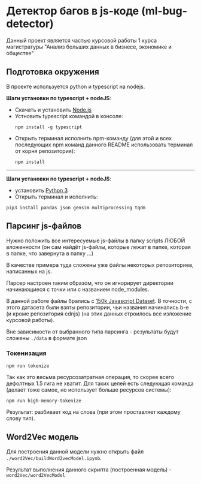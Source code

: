 # Детектор багов в js-коде (ml-bug-detector)

Данный проект является частью курсовой работы 1 курса магистратуры "Анализ больших данных в бизнесе, экономике и обществе"

## Подготовка окружения
В проекте используется python и typescript на nodejs.

**Шаги установки по typescript + nodeJS**:
- Скачать и установить [Node.js](https://nodejs.org/en/download/)
- Устновить typescript командой в консоле:
    ~~~~
    npm install -g typescript
    ~~~~
- Открыть терминал исполнить npm-команду
(для этой и всех последующих npm команд данного README использовать терминал от корня репозитория):
    ~~~~
    npm install
    ~~~~
<hr>

**Шаги установки по typescript + nodeJS**:
- установить [Python 3](https://www.python.org/downloads/)
- Открыть терминал и исполнить:
~~~~
pip3 install pandas json gensim multiprocessing tqdm
~~~~

## Парсинг js-файлов
Нужно положить все интересуемые js-файлы в папку scripts ЛЮБОЙ вложенности
(он сам найдёт js-файлы, которые лежат в папке, которая в папке, что завернута в папку ...)

В качестве примера туда сложены уже файлы некоторых репозиториев, написанных на js.

Парсер настроен таким образом, что он игнорирует директории начинающиеся с точки или с названием node_modules.

В данной работе файлы брались с 
[150k Javascript Dataset](https://www.sri.inf.ethz.ch/js150).
В точности, c этого датасета были взяты репозитории, чьи названия начинались b-e
(и кроме репозитория cdnjs)
(на этих данных строилось все изложение курсовой работы).

Вне зависимости от выбранного типа парсинга - результаты будут сложены `./data` в формате json
### Токенизация
~~~~
npm run tokenize
~~~~
Так как это весьма ресурсозатратная операция, то скорее всего дефолтных 1.5 гига не хватит.
Для таких целей есть следующая команда (делает тоже самое, но использует больше ресурсов системы):
~~~~
npm run high-memory-tokenize
~~~~

Результат: разбивает код на слова (при этом проставляет каждому слову тип).

## Word2Vec модель
Для построения данной модели нужно открыть файл `./word2Vec/buildWord2vecModel.ipynb`.

Результат выполнения данного скрипта (построенная модель) - `word2Vec/word2VecModel`
